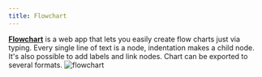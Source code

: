 ```yaml
---
title: Flowchart
---
```


[**Flowchart**](https://flowchart.fun/) is a web app that lets you easily create flow charts just via typing. Every single line of text is a node, indentation makes a child node. It's also possible to add labels and link nodes. Chart can be exported to several formats.
![flowchart](/flowchart.webp)
